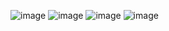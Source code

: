 ![image](https://user-images.githubusercontent.com/61380136/145013820-61884d33-051c-45bb-aa91-e2528489be37.png)
![image](https://user-images.githubusercontent.com/61380136/145034728-aca9ba99-0bab-426d-9ee5-e13eb0907032.png)
![image](https://user-images.githubusercontent.com/61380136/145035201-cd7ae45c-5b35-4ca7-b651-af128bc0f8c4.png)
![image](https://user-images.githubusercontent.com/61380136/145058716-5496431b-c45f-43f6-b1f1-fb7589e3d993.png)

